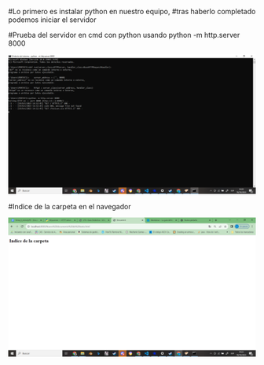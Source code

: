 
#Lo primero es instalar python en nuestro equipo, 
#tras haberlo completado podemos iniciar el servidor

#Prueba del servidor en cmd con python usando python -m http.server 8000

![Screenshot2](Captura%20de%20pantalla%20(272).png)


#Indice de la carpeta en el navegador

![Screenshot1](Captura%20de%20pantalla%20(273).png)
